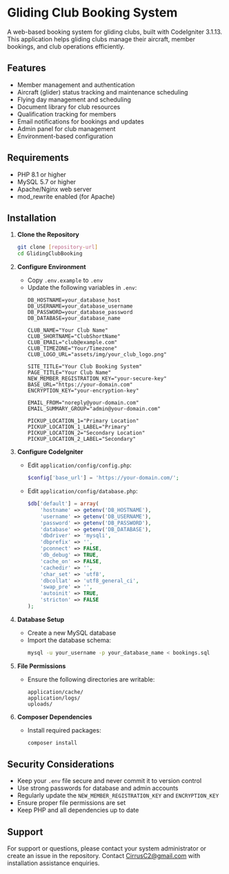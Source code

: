 # Gliding Club Booking System

A web-based booking system for gliding clubs, built with CodeIgniter 3.1.13. This application helps gliding clubs manage their aircraft, member bookings, and club operations efficiently.

## Features

- Member management and authentication
- Aircraft (glider) status tracking and maintenance scheduling
- Flying day management and scheduling
- Document library for club resources
- Qualification tracking for members
- Email notifications for bookings and updates
- Admin panel for club management
- Environment-based configuration

## Requirements

- PHP 8.1 or higher
- MySQL 5.7 or higher
- Apache/Nginx web server
- mod_rewrite enabled (for Apache)

## Installation

1. **Clone the Repository**
   ```bash
   git clone [repository-url]
   cd GlidingClubBooking
   ```

2. **Configure Environment**
   - Copy `.env.example` to `.env`
   - Update the following variables in `.env`:
     ```
     DB_HOSTNAME=your_database_host
     DB_USERNAME=your_database_username
     DB_PASSWORD=your_database_password
     DB_DATABASE=your_database_name
     
     CLUB_NAME="Your Club Name"
     CLUB_SHORTNAME="ClubShortName"
     CLUB_EMAIL="club@example.com"
     CLUB_TIMEZONE="Your/Timezone"
     CLUB_LOGO_URL="assets/img/your_club_logo.png"
     
     SITE_TITLE="Your Club Booking System"
     PAGE_TITLE="Your Club Name"
     NEW_MEMBER_REGISTRATION_KEY="your-secure-key"
     BASE_URL="https://your-domain.com"
     ENCRYPTION_KEY="your-encryption-key"
     
     EMAIL_FROM="noreply@your-domain.com"
     EMAIL_SUMMARY_GROUP="admin@your-domain.com"
     
     PICKUP_LOCATION_1="Primary Location"
     PICKUP_LOCATION_1_LABEL="Primary"
     PICKUP_LOCATION_2="Secondary Location"
     PICKUP_LOCATION_2_LABEL="Secondary"
     ```

3. **Configure CodeIgniter**
   - Edit `application/config/config.php`:
     ```php
     $config['base_url'] = 'https://your-domain.com/';
     ```
   - Edit `application/config/database.php`:
     ```php
     $db['default'] = array(
         'hostname' => getenv('DB_HOSTNAME'),
         'username' => getenv('DB_USERNAME'),
         'password' => getenv('DB_PASSWORD'),
         'database' => getenv('DB_DATABASE'),
         'dbdriver' => 'mysqli',
         'dbprefix' => '',
         'pconnect' => FALSE,
         'db_debug' => TRUE,
         'cache_on' => FALSE,
         'cachedir' => '',
         'char_set' => 'utf8',
         'dbcollat' => 'utf8_general_ci',
         'swap_pre' => '',
         'autoinit' => TRUE,
         'stricton' => FALSE
     );
     ```

4. **Database Setup**
   - Create a new MySQL database
   - Import the database schema:
     ```bash
     mysql -u your_username -p your_database_name < bookings.sql
     ```

5. **File Permissions**
   - Ensure the following directories are writable:
     ```
     application/cache/
     application/logs/
     uploads/
     ```

6. **Composer Dependencies**
   - Install required packages:
     ```bash
     composer install
     ```

## Security Considerations

- Keep your `.env` file secure and never commit it to version control
- Use strong passwords for database and admin accounts
- Regularly update the `NEW_MEMBER_REGISTRATION_KEY` and `ENCRYPTION_KEY`
- Ensure proper file permissions are set
- Keep PHP and all dependencies up to date

## Support

For support or questions, please contact your system administrator or create an issue in the repository. Contact CirrusC2@gmail.com with installation assistance enquiries.
